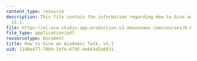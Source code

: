 ```yaml
---
content_type: resource
description: This file contain the information regarding How to Give an Academic Talk,
  v5.1.
file: https://ol-ocw-studio-app-production.s3.amazonaws.com/courses/6-857-network-and-computer-security-spring-2014/1180a47779b93afe67954e643d2a6931_MIT6_857S14_proj_umic-talk.pdf
file_type: application/pdf
resourcetype: Document
title: How to Give an Academic Talk, v5.1
uid: 1180a477-79b9-3afe-6795-4e643d2a6931
---
```


